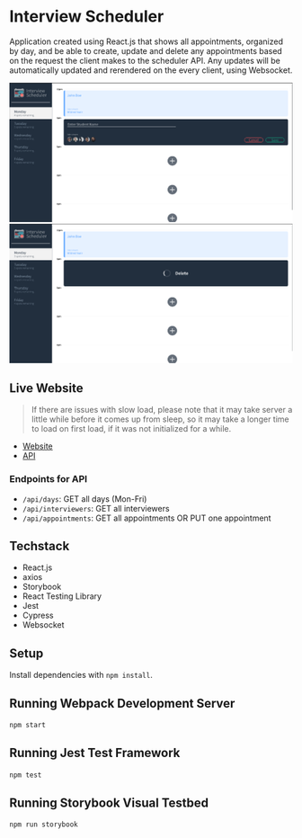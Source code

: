 # Interview Scheduler
Application created using React.js that shows all appointments, organized by day, and be able to create, update and delete any appointments based on the request the client makes to the scheduler API. Any updates will be automatically updated and rerendered on the every client, using Websocket.

!["Screenshot of homepage"](https://github.com/takuyadev/interview-scheduler/blob/master/docs/homepage.png?raw=true)
!["Screenshot of deleting process"](https://github.com/takuyadev/interview-scheduler/blob/master/docs/homepage_delete.png?raw=true)

## Live Website
> If there are issues with slow load, please note that it may take server a little while before it comes up from sleep, so it may take a longer time to load on first load, if it was not initialized for a while.

- [Website](https://interviewer-scheduler.netlify.app/)
- [API](https://scheduler-api-production-cd67.up.railway.app/)

### Endpoints for API
- `/api/days`: GET all days (Mon-Fri)
- `/api/interviewers`: GET all interviewers
- `/api/appointments`: GET all appointments OR PUT one appointment

## Techstack
- React.js
- axios
- Storybook
- React Testing Library
- Jest
- Cypress
- Websocket

## Setup

Install dependencies with `npm install`.

## Running Webpack Development Server

```sh
npm start
```

## Running Jest Test Framework

```sh
npm test
```

## Running Storybook Visual Testbed

```sh
npm run storybook
```
